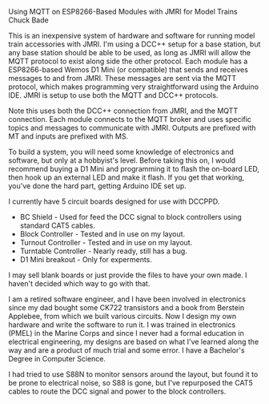 
Using MQTT on ESP8266-Based Modules with JMRI for Model Trains
Chuck Bade

This is an inexpensive system of hardware and software for running model train accessories with JMRI.  I'm using a DCC++ setup for a base station, but any base station should be able to be used, as long as JMRI will allow the MQTT protocol to exist along side the other protocol.  Each module has a ESP8266-based Wemos D1 Mini (or compatible) that sends and receives messages to and from JMRI.  These messages are sent via the MQTT protocol, which makes programming very straightforward using the Arduino IDE.  JMRI is setup to use both the MQTT and DCC++ protocols.

Note this uses both the DCC++ connection from JMRI, and the MQTT connection.  Each module connects to the MQTT broker and uses specific topics and messages to communicate with JMRI.  Outputs are prefixed with MT and inputs are prefixed with MS.

To build a system, you will need some knowledge of electronics and software, but only at a hobbyist's level.  Before taking this on, I would recommend buying a D1 Mini and programming it to flash the on-board LED, then hook up an external LED and make it flash.  If you get that working, you've done the hard part, getting Arduino IDE set up.

I currently have 5 circuit boards designed for use with DCCPPD.  
- BC Shield - Used for feed the DCC signal to block controllers using standard CAT5 cables.
- Block Controller - Tested and in use on my layout.
- Turnout Controller - Tested and in use on my layout.
- Turntable Controller - Nearly ready, still has a bug.
- D1 Mini breakout - Only for experments.

I may sell blank boards or just provide the files to have your own made.  I haven't decided which way to go with that.

I am a retired software engineer, and I have been involved in electronics since my dad bought some CK722 transistors and a book from Berstein Applebee, from which we built various circuits. Now I design my own hardware and write the software to run it.  I was trained in electronics (PMEL) in the Marine Corps and since I never had a formal education in electrical engineering, my designs are based on what I've learned along the way and are a product of much trial and some error. I have a Bachelor's Degree in Computer Science.

I had tried to use S88N to monitor sensors around the layout, but found it to be prone to electrical noise, so S88 is gone, but I've repurposed the CAT5 cables to route the DCC signal and power to the block controllers.  
